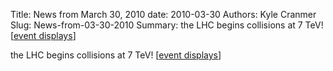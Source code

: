 Title: News from March 30, 2010
date: 2010-03-30
Authors: Kyle Cranmer
Slug: News-from-03-30-2010
Summary:  the LHC begins collisions at 7 TeV! [<a href="https//twiki.cern.ch/twiki/bin/view/Atlas/EventDisplayPublicResults">event displays</a>]




 the LHC begins collisions at 7 TeV! [<a href="https//twiki.cern.ch/twiki/bin/view/Atlas/EventDisplayPublicResults">event displays</a>]


